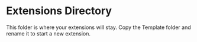 Extensions Directory
====================

This folder is where your extensions will stay. Copy the Template folder and rename it to start a new extension.
